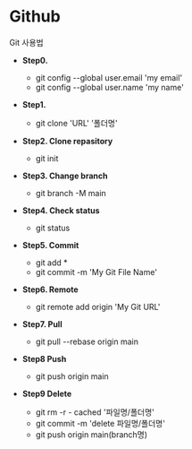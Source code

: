# Github
Git 사용법

- **Step0.**
  - git config --global user.email 'my email'
  - git config --global user.name 'my name'

- **Step1.**
  - git clone 'URL' '폴더명'
    
- **Step2. Clone repasitory**
  - git init

- **Step3. Change branch**
  - git branch -M main

- **Step4. Check status**
   - git status

- **Step5. Commit**
  - git add *
  - git commit -m 'My Git File Name'

- **Step6. Remote**
  - git remote add origin 'My Git URL'

- **Step7. Pull**
  - git pull --rebase origin main

- **Step8 Push**
  - git push origin main

- **Step9 Delete**
  - git rm -r - cached '파일명/폴더명' 
  - git commit -m 'delete 파일명/폴더명'
  - git push origin main(branch명)
